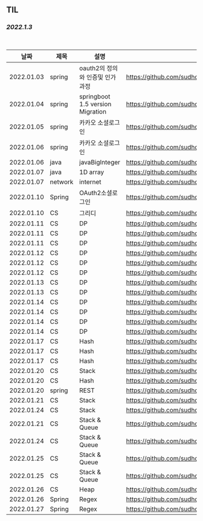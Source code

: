 ## TIL

### ***2022.1.3***

<br/>

| 날짜 | 제목  | 설명              | 링크     |
| ---- | ----- | ----------------- | -------- |
| 2022.01.03 | spring | oauth2의 정의와 인증및 인가과정 | https://github.com/sudhdkso/TIL/blob/main/Spring/Oauth2.md|
| 2022.01.04 | spring | springboot 1.5 version Migration | https://github.com/sudhdkso/TIL/blob/main/Spring/1.5Migration.md |
| 2022.01.05 | spring | 카카오 소셜로그인 | https://github.com/sudhdkso/TIL/blob/main/Spring/kakaoOauth.md|
| 2022.01.06 | spring | 카카오 소셜로그인 | https://github.com/sudhdkso/TIL/blob/main/Spring/kakaoOauth.md|
| 2022.01.06 | java | javaBigInteger | https://github.com/sudhdkso/TIL/blob/main/Java/JavaBigInteger.md|
| 2022.01.07 | java | 1D array | https://github.com/sudhdkso/TIL/blob/main/Java/Java1DArray.md|
| 2022.01.07 | network | internet | https://github.com/sudhdkso/TIL/blob/main/Network/1weeks.md|
| 2022.01.10 | Spring | OAuth2소셜로그인| https://github.com/sudhdkso/TIL/blob/main/Spring/Chapter5.md|
| 2022.01.10 | CS | 그리디 | https://github.com/sudhdkso/TIL/blob/main/CS/greedy/14469.md|
| 2022.01.11 | CS | DP | https://github.com/sudhdkso/TIL/blob/main/CS/DynamicProgramming/11053.md|
| 2022.01.11 | CS | DP | https://github.com/sudhdkso/TIL/blob/main/CS/DynamicProgramming/13699.md|
| 2022.01.11 | CS | DP | https://github.com/sudhdkso/TIL/blob/main/CS/DynamicProgramming/16395.md|
| 2022.01.12 | CS | DP | https://github.com/sudhdkso/TIL/blob/main/CS/DynamicProgramming/10709.md|
| 2022.01.12 | CS | DP | https://github.com/sudhdkso/TIL/blob/main/CS/DynamicProgramming/2670.md|
| 2022.01.12 | CS | DP | https://github.com/sudhdkso/TIL/blob/main/CS/DynamicProgramming/14495.md|
| 2022.01.13 | CS | DP | https://github.com/sudhdkso/TIL/blob/main/CS/DynamicProgramming/1003.md|
| 2022.01.13 | CS | DP | https://github.com/sudhdkso/TIL/blob/main/CS/DynamicProgramming/17175.md|
| 2022.01.14 | CS | DP | https://github.com/sudhdkso/TIL/blob/main/CS/DynamicProgramming/11722.md|
| 2022.01.14 | CS | DP | https://github.com/sudhdkso/TIL/blob/main/CS/DynamicProgramming/11051.md|
| 2022.01.14 | CS | DP | https://github.com/sudhdkso/TIL/blob/main/CS/DynamicProgramming/2839.md|
| 2022.01.14 | CS | DP | https://github.com/sudhdkso/TIL/blob/main/CS/DynamicProgramming/9461.md|
| 2022.01.17 | CS | Hash | https://github.com/sudhdkso/TIL/blob/main/CS/Hash/programmers_42576.md|
| 2022.01.17 | CS | Hash | https://github.com/sudhdkso/TIL/blob/main/CS/Hash/programmers_42577.md|
| 2022.01.17 | CS | Hash | https://github.com/sudhdkso/TIL/blob/main/CS/Hash/programmers_42578.md|
| 2022.01.20 | CS | Stack | https://github.com/sudhdkso/TIL/blob/main/CS/Stack/programmers_12909.md|
| 2022.01.20 | CS | Hash | https://github.com/sudhdkso/TIL/blob/main/CS/Hash/programmers_42579.md|
| 2022.01.20 | spring | REST | https://github.com/sudhdkso/TIL/blob/main/Spring/Chapter6.md|
| 2022.01.21 | CS | Stack | https://github.com/sudhdkso/TIL/blob/main/CS/Stack/programmers_42586.md|
| 2022.01.24 | CS | Stack | https://github.com/sudhdkso/TIL/blob/main/CS/Stack/programmers_42586.md|
| 2022.01.21 | CS | Stack & Queue | https://github.com/sudhdkso/TIL/blob/main/CS/Stack%26Queue/programmers_42583.md|
| 2022.01.24 | CS | Stack & Queue | https://github.com/sudhdkso/TIL/blob/main/CS/Stack%26Queue/programmers_42584.md|
| 2022.01.25 | CS | Stack & Queue | https://github.com/sudhdkso/TIL/blob/main/CS/Stack%26Queue/programmers_42583.md|
| 2022.01.25 | CS | Stack & Queue | https://github.com/sudhdkso/TIL/blob/main/CS/Stack%26Queue/programmers_42584.md|
| 2022.01.26 | CS | Heap | https://github.com/sudhdkso/TIL/blob/main/CS/Heap/programmers_42626.md|
| 2022.01.26 | Spring | Regex | https://github.com/sudhdkso/TIL/blob/main/Spring/Regex1.md|
| 2022.01.27 | Spring | Regex | https://github.com/sudhdkso/TIL/blob/main/Spring/Regex2.md|


